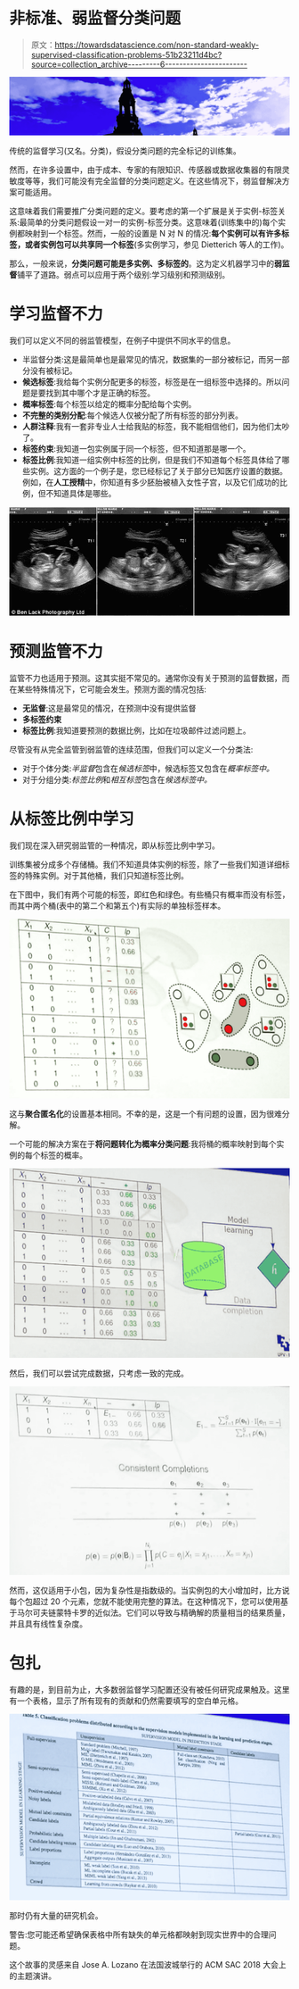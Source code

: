 # 非标准、弱监督分类问题

> 原文：<https://towardsdatascience.com/non-standard-weakly-supervised-classification-problems-51b23211d4bc?source=collection_archive---------6----------------------->

![](img/76cb3f9abe5575d7cef8cb1f0ee45d0f.png)

传统的监督学习(又名。分类)，假设分类问题的完全标记的训练集。

然而，在许多设置中，由于成本、专家的有限知识、传感器或数据收集器的有限灵敏度等等，我们可能没有完全监督的分类问题定义。在这些情况下，弱监督解决方案可能适用。

这意味着我们需要推广分类问题的定义。要考虑的第一个扩展是关于实例-标签关系:最简单的分类问题假设一对一的实例-标签分类。这意味着(训练集中的)每个实例都映射到一个标签。然而，一般的设置是 N 对 N 的情况:**每个实例可以有许多标签，或者实例包可以共享同一个标签**(多实例学习，参见 Dietterich 等人的工作)。

那么，一般来说，**分类问题可能是多实例、多标签的**。这为定义机器学习中的**弱监督**铺平了道路。弱点可以应用于两个级别:学习级别和预测级别。

# 学习监督不力

我们可以定义不同的弱监管模型，在例子中提供不同水平的信息。

*   半监督分类:这是最简单也是最常见的情况，数据集的一部分被标记，而另一部分没有被标记。
*   **候选标签**:我给每个实例分配更多的标签，标签是在一组标签中选择的。所以问题是要找到其中哪个才是正确的标签。
*   **概率标签**:每个标签以给定的概率分配给每个实例。
*   **不完整的类别分配**:每个候选人仅被分配了所有标签的部分列表。
*   **人群注释**:我有一套非专业人士给我贴的标签，我不能相信他们，因为他们太吵了。
*   **标签约束**:我知道一包实例属于同一个标签，但不知道那是哪一个。
*   **标签比例**:我知道一组实例中标签的比例，但是我们不知道每个标签具体给了哪些实例。这方面的一个例子是，您已经标记了关于部分已知医疗设置的数据。例如，在**人工授精**中，你知道有多少胚胎被植入女性子宫，以及它们成功的比例，但不知道具体是哪些。

![](img/8617427d62116ee63f0c2386ebf34ffe.png)

# 预测监管不力

监管不力也适用于预测。这其实挺不常见的。通常你没有关于预测的监督数据，而在某些特殊情况下，它可能会发生。预测方面的情况包括:

*   **无监督**:这是最常见的情况，在预测中没有提供监督
*   **多标签约束**
*   **标签比例**:我知道要预测的数据比例，比如在垃圾邮件过滤问题上。

尽管没有从完全监管到弱监管的连续范围，但我们可以定义一个分类法:

*   对于个体分类:*半监督*包含在*候选标签*中，候选标签又包含在*概率标签中。*
*   对于分组分类:*标签比例*和*相互标签*包含在*候选标签中。*

# 从标签比例中学习

我们现在深入研究弱监管的一种情况，即从标签比例中学习。

训练集被分成多个存储桶。我们不知道具体实例的标签，除了一些我们知道详细标签的特殊实例。对于其他桶，我们只知道标签比例。

在下图中，我们有两个可能的标签，即红色和绿色。有些桶只有概率而没有标签，而其中两个桶(表中的第二个和第五个)有实际的单独标签样本。

![](img/6ba90aaec73443b696eec13136b22c84.png)

这与**聚合匿名化**的设置基本相同。不幸的是，这是一个有问题的设置，因为很难分解。

一个可能的解决方案在于**将问题转化为概率分类问题**:我将桶的概率映射到每个实例的每个标签的概率。

![](img/c1c14c1872258378536e1c7fc95d5873.png)

然后，我们可以尝试完成数据，只考虑一致的完成。

![](img/000d70649cb0ced24192dff1e5375f6c.png)

然而，这仅适用于小包，因为复杂性是指数级的。当实例包的大小增加时，比方说每个包超过 20 个元素，您就不能使用完整的算法。在这种情况下，您可以使用基于马尔可夫链蒙特卡罗的近似法。它们可以导致与精确解的质量相当的结果质量，并且具有线性复杂度。

# 包扎

有趣的是，到目前为止，大多数弱监督学习配置还没有被任何研究成果触及。这里有一个表格，显示了所有现有的贡献和仍然需要填写的空白单元格。

![](img/f00be895b149dc82b9d17a0d79db1171.png)

那时仍有大量的研究机会。

警告:您可能还希望确保表格中所有缺失的单元格都映射到现实世界中的合理问题。

这个故事的灵感来自 Jose A. Lozano 在法国波城举行的 ACM SAC 2018 大会上的主题演讲。